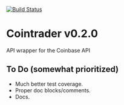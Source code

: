 [![Build Status](https://travis-ci.org/nicdev/cointrader.svg?branch=master)](https://travis-ci.org/nicdev/cointrader)

# Cointrader v0.2.0
API wrapper for the Coinbase API

## To Do (somewhat prioritized)
* Much better test coverage.
* Proper doc blocks/comments.
* Docs.
